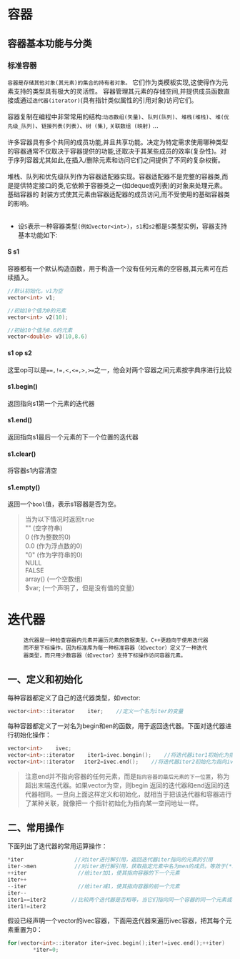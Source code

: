 # 容器
## 容器基本功能与分类
### 标准容器

`容器是存储其他对象(其元素)的集合的持有者对象。`
它们作为类模板实现,这使得作为元素支持的类型具有极大的灵活性。
容器管理其元素的存储空间,并提供成员函数直接或通过`迭代器(iterator)`(具有指针类似属性的引用对象)访问它们。<br><br>
容器复制在编程中非常常用的结构:`动态数组(矢量)`、`队列(队列)`、`堆栈(堆栈)`、`堆(优先级_队列)`、`链接列表(列表)`、`树 (集)`, `关联数组 (映射)` ...<br><br>
许多容器具有多个共同的成员功能,并且共享功能。决定为特定需求使用哪种类型的容器通常不仅取决于容器提供的功能,还取决于其某些成员的效率(复杂性)。对于序列容器尤其如此,在插入/删除元素和访问它们之间提供了不同的复杂权衡。<br><br>
    堆栈、队列和优先级队列作为容器适配器实现。容器适配器不是完整的容器类,而是提供特定接口的类,它依赖于容器类之一(如deque或列表)的对象来处理元素。 基础容器的 封装方式使其元素由容器适配器的成员访问,而不受使用的基础容器类的影响。<br><br>

* 设`S`表示一种容器类型`(例如vector<int>)`，`s1`和`s2`都是`S`类型实例，容器支持基本功能如下:<br>
####    S s1     
容器都有一个默认构造函数，用于构造一个没有任何元素的空容器,其元素可在后续插入。
```c++
//默认初始化，v1为空
vector<int> v1;
```
```c++
//初始10个值为0的元素
vector<int> v2(10);
```
```c++
//初始10个值为8.6的元素
vector<double> v3(10,8.6)
```

####   s1 op s2  
这里op可以是`==,!=,<,<=,>,>=`之一，他会对两个容器之间元素按字典序进行比较
####   s1.begin()  
返回指向s1第一个元素的迭代器
####   s1.end()  
返回指向s1最后一个元素的下一个位置的迭代器
####  s1.clear() 
将容器s1内容清空
####  s1.empty() 
返回一个`bool`值，表示s1容器是否为空。
>当为以下情况时返回`true`<br>
>"" (空字符串)<br>
>0 (作为整数的0)<br>
>0.0 (作为浮点数的0)<br>
>"0" (作为字符串的0)<br>
>NULL<br>
>FALSE<br>
>array() (一个空数组)<br>
>$var; (一个声明了，但是没有值的变量)<br>

# 迭代器
         迭代器是一种检查容器内元素并遍历元素的数据类型。C++更趋向于使用迭代器
         而不是下标操作，因为标准库为每一种标准容器（如vector）定义了一种迭代
         器类型，而只用少数容器（如vector）支持下标操作访问容器元素。
## 一、定义和初始化
每种容器都定义了自己的迭代器类型，如vector:
```c++
vector<int>::iterator    iter;    //定义一个名为iter的变量
```
每种容器都定义了一对名为begin和en的函数，用于返回迭代器。下面对迭代器进行初始化操作：
```c++
vector<int>    ivec;
vector<int>::iterator    iter1=ivec.bengin();    //将迭代器iter1初始化为指向ivec容器的第一个元素
vector<int>::iterator   iter2=ivec.end();    //将迭代器iter2初始化为指向ivec容器的最后一个元素的下一个位置
```
>注意end并不指向容器的任何元素，而是`指向容器的最后元素的下一位置`，称为超出末端迭代器。如果vector为空，则begin
>返回的迭代器和end返回的迭代器相同。一旦向上面这样定义和初始化，就相当于把该迭代器和容器进行了某种关联，就像把一
>个指针初始化为指向某一空间地址一样。
## 二、常用操作
下面列出了迭代器的常用运算操作：
```c++
*iter                //对iter进行解引用，返回迭代器iter指向的元素的引用
iter->men            //对iter进行解引用，获取指定元素中名为men的成员。等效于(*iter).men
++iter                //给iter加1，使其指向容器的下一个元素
iter++
--iter                //给iter减1，使其指向容器的前一个元素
iter--
iter1==iter2        //比较两个迭代器是否相等，当它们指向同一个容器的同一个元素或者都指向同同一个容器的超出末端的下一个位置时，它们相等 
iter1!=iter2
```
假设已经声明一个vector<int>的ivec容器，下面用迭代器来遍历ivec容器，把其每个元素重置为0：
```c++
for(vector<int>::iterator iter=ivec.begin();iter!=ivec.end();++iter)
        *iter=0;
```
